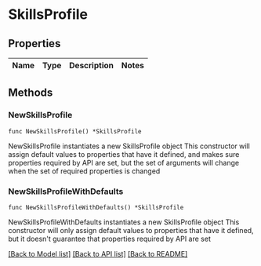 # SkillsProfile

## Properties

Name | Type | Description | Notes
------------ | ------------- | ------------- | -------------

## Methods

### NewSkillsProfile

`func NewSkillsProfile() *SkillsProfile`

NewSkillsProfile instantiates a new SkillsProfile object
This constructor will assign default values to properties that have it defined,
and makes sure properties required by API are set, but the set of arguments
will change when the set of required properties is changed

### NewSkillsProfileWithDefaults

`func NewSkillsProfileWithDefaults() *SkillsProfile`

NewSkillsProfileWithDefaults instantiates a new SkillsProfile object
This constructor will only assign default values to properties that have it defined,
but it doesn't guarantee that properties required by API are set


[[Back to Model list]](../README.md#documentation-for-models) [[Back to API list]](../README.md#documentation-for-api-endpoints) [[Back to README]](../README.md)


